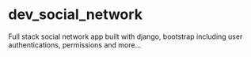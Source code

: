 # dev_social_network

Full stack social network app built with django, bootstrap including user authentications, permissions and more...
